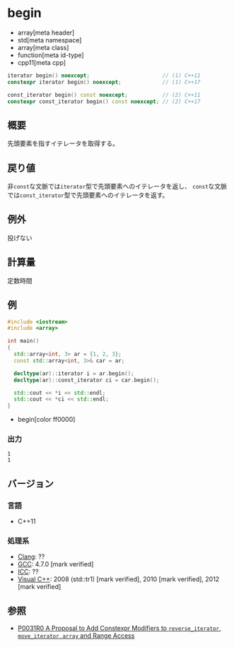 # begin
* array[meta header]
* std[meta namespace]
* array[meta class]
* function[meta id-type]
* cpp11[meta cpp]

```cpp
iterator begin() noexcept;                       // (1) C++11
constexpr iterator begin() noexcept;             // (1) C++17

const_iterator begin() const noexcept;           // (2) C++11
constexpr const_iterator begin() const noexcept; // (2) C++17
```

## 概要
先頭要素を指すイテレータを取得する。


## 戻り値
非`const`な文脈では`iterator`型で先頭要素へのイテレータを返し、
`const`な文脈では`const_iterator`型で先頭要素へのイテレータを返す。


## 例外
投げない


## 計算量
定数時間


## 例
```cpp example
#include <iostream>
#include <array>

int main()
{
  std::array<int, 3> ar = {1, 2, 3};
  const std::array<int, 3>& car = ar;

  decltype(ar)::iterator i = ar.begin();
  decltype(ar)::const_iterator ci = car.begin();

  std::cout << *i << std::endl;
  std::cout << *ci << std::endl;
}
```
* begin[color ff0000]


### 出力
```
1
1
```


## バージョン
### 言語
- C++11

### 処理系

- [Clang](/implementation.md#clang): ??
- [GCC](/implementation.md#gcc): 4.7.0 [mark verified]
- [ICC](/implementation.md#icc): ??
- [Visual C++](/implementation.md#visual_cpp): 2008 (std::tr1) [mark verified], 2010 [mark verified], 2012 [mark verified]


## 参照
- [P0031R0 A Proposal to Add Constexpr Modifiers to `reverse_iterator`, `move_iterator`, `array` and Range Access](http://www.open-std.org/jtc1/sc22/wg21/docs/papers/2015/p0031r0.html)

